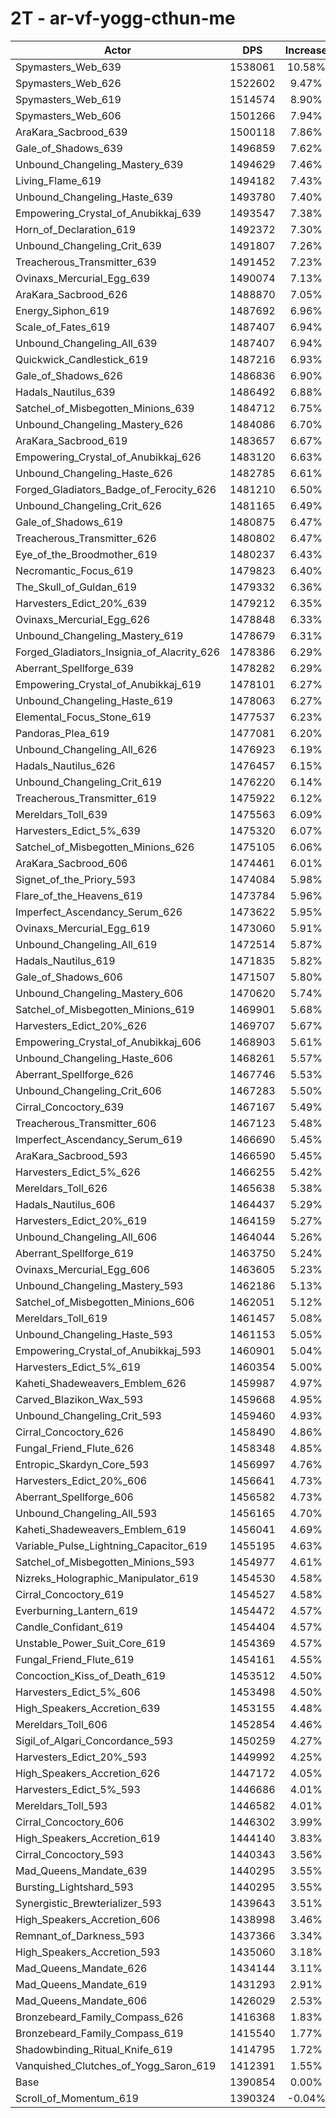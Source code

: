 # 2T - ar-vf-yogg-cthun-me
| Actor | DPS | Increase |
|---|:---:|:---:|
|Spymasters_Web_639|1538061|10.58%|
|Spymasters_Web_626|1522602|9.47%|
|Spymasters_Web_619|1514574|8.90%|
|Spymasters_Web_606|1501266|7.94%|
|AraKara_Sacbrood_639|1500118|7.86%|
|Gale_of_Shadows_639|1496859|7.62%|
|Unbound_Changeling_Mastery_639|1494629|7.46%|
|Living_Flame_619|1494182|7.43%|
|Unbound_Changeling_Haste_639|1493780|7.40%|
|Empowering_Crystal_of_Anubikkaj_639|1493547|7.38%|
|Horn_of_Declaration_619|1492372|7.30%|
|Unbound_Changeling_Crit_639|1491807|7.26%|
|Treacherous_Transmitter_639|1491452|7.23%|
|Ovinaxs_Mercurial_Egg_639|1490074|7.13%|
|AraKara_Sacbrood_626|1488870|7.05%|
|Energy_Siphon_619|1487692|6.96%|
|Scale_of_Fates_619|1487407|6.94%|
|Unbound_Changeling_All_639|1487407|6.94%|
|Quickwick_Candlestick_619|1487216|6.93%|
|Gale_of_Shadows_626|1486836|6.90%|
|Hadals_Nautilus_639|1486492|6.88%|
|Satchel_of_Misbegotten_Minions_639|1484712|6.75%|
|Unbound_Changeling_Mastery_626|1484086|6.70%|
|AraKara_Sacbrood_619|1483657|6.67%|
|Empowering_Crystal_of_Anubikkaj_626|1483120|6.63%|
|Unbound_Changeling_Haste_626|1482785|6.61%|
|Forged_Gladiators_Badge_of_Ferocity_626|1481210|6.50%|
|Unbound_Changeling_Crit_626|1481165|6.49%|
|Gale_of_Shadows_619|1480875|6.47%|
|Treacherous_Transmitter_626|1480802|6.47%|
|Eye_of_the_Broodmother_619|1480237|6.43%|
|Necromantic_Focus_619|1479823|6.40%|
|The_Skull_of_Guldan_619|1479332|6.36%|
|Harvesters_Edict_20%_639|1479212|6.35%|
|Ovinaxs_Mercurial_Egg_626|1478848|6.33%|
|Unbound_Changeling_Mastery_619|1478679|6.31%|
|Forged_Gladiators_Insignia_of_Alacrity_626|1478386|6.29%|
|Aberrant_Spellforge_639|1478282|6.29%|
|Empowering_Crystal_of_Anubikkaj_619|1478101|6.27%|
|Unbound_Changeling_Haste_619|1478063|6.27%|
|Elemental_Focus_Stone_619|1477537|6.23%|
|Pandoras_Plea_619|1477081|6.20%|
|Unbound_Changeling_All_626|1476923|6.19%|
|Hadals_Nautilus_626|1476457|6.15%|
|Unbound_Changeling_Crit_619|1476220|6.14%|
|Treacherous_Transmitter_619|1475922|6.12%|
|Mereldars_Toll_639|1475563|6.09%|
|Harvesters_Edict_5%_639|1475320|6.07%|
|Satchel_of_Misbegotten_Minions_626|1475105|6.06%|
|AraKara_Sacbrood_606|1474461|6.01%|
|Signet_of_the_Priory_593|1474084|5.98%|
|Flare_of_the_Heavens_619|1473784|5.96%|
|Imperfect_Ascendancy_Serum_626|1473622|5.95%|
|Ovinaxs_Mercurial_Egg_619|1473060|5.91%|
|Unbound_Changeling_All_619|1472514|5.87%|
|Hadals_Nautilus_619|1471835|5.82%|
|Gale_of_Shadows_606|1471507|5.80%|
|Unbound_Changeling_Mastery_606|1470620|5.74%|
|Satchel_of_Misbegotten_Minions_619|1469901|5.68%|
|Harvesters_Edict_20%_626|1469707|5.67%|
|Empowering_Crystal_of_Anubikkaj_606|1468903|5.61%|
|Unbound_Changeling_Haste_606|1468261|5.57%|
|Aberrant_Spellforge_626|1467746|5.53%|
|Unbound_Changeling_Crit_606|1467283|5.50%|
|Cirral_Concoctory_639|1467167|5.49%|
|Treacherous_Transmitter_606|1467123|5.48%|
|Imperfect_Ascendancy_Serum_619|1466690|5.45%|
|AraKara_Sacbrood_593|1466590|5.45%|
|Harvesters_Edict_5%_626|1466255|5.42%|
|Mereldars_Toll_626|1465638|5.38%|
|Hadals_Nautilus_606|1464437|5.29%|
|Harvesters_Edict_20%_619|1464159|5.27%|
|Unbound_Changeling_All_606|1464044|5.26%|
|Aberrant_Spellforge_619|1463750|5.24%|
|Ovinaxs_Mercurial_Egg_606|1463605|5.23%|
|Unbound_Changeling_Mastery_593|1462186|5.13%|
|Satchel_of_Misbegotten_Minions_606|1462051|5.12%|
|Mereldars_Toll_619|1461457|5.08%|
|Unbound_Changeling_Haste_593|1461153|5.05%|
|Empowering_Crystal_of_Anubikkaj_593|1460901|5.04%|
|Harvesters_Edict_5%_619|1460354|5.00%|
|Kaheti_Shadeweavers_Emblem_626|1459987|4.97%|
|Carved_Blazikon_Wax_593|1459668|4.95%|
|Unbound_Changeling_Crit_593|1459460|4.93%|
|Cirral_Concoctory_626|1458490|4.86%|
|Fungal_Friend_Flute_626|1458348|4.85%|
|Entropic_Skardyn_Core_593|1456997|4.76%|
|Harvesters_Edict_20%_606|1456641|4.73%|
|Aberrant_Spellforge_606|1456582|4.73%|
|Unbound_Changeling_All_593|1456165|4.70%|
|Kaheti_Shadeweavers_Emblem_619|1456041|4.69%|
|Variable_Pulse_Lightning_Capacitor_619|1455195|4.63%|
|Satchel_of_Misbegotten_Minions_593|1454977|4.61%|
|Nizreks_Holographic_Manipulator_619|1454530|4.58%|
|Cirral_Concoctory_619|1454527|4.58%|
|Everburning_Lantern_619|1454472|4.57%|
|Candle_Confidant_619|1454404|4.57%|
|Unstable_Power_Suit_Core_619|1454369|4.57%|
|Fungal_Friend_Flute_619|1454161|4.55%|
|Concoction_Kiss_of_Death_619|1453512|4.50%|
|Harvesters_Edict_5%_606|1453498|4.50%|
|High_Speakers_Accretion_639|1453155|4.48%|
|Mereldars_Toll_606|1452854|4.46%|
|Sigil_of_Algari_Concordance_593|1450259|4.27%|
|Harvesters_Edict_20%_593|1449992|4.25%|
|High_Speakers_Accretion_626|1447172|4.05%|
|Harvesters_Edict_5%_593|1446686|4.01%|
|Mereldars_Toll_593|1446582|4.01%|
|Cirral_Concoctory_606|1446302|3.99%|
|High_Speakers_Accretion_619|1444140|3.83%|
|Cirral_Concoctory_593|1440343|3.56%|
|Mad_Queens_Mandate_639|1440295|3.55%|
|Bursting_Lightshard_593|1440295|3.55%|
|Synergistic_Brewterializer_593|1439643|3.51%|
|High_Speakers_Accretion_606|1438998|3.46%|
|Remnant_of_Darkness_593|1437366|3.34%|
|High_Speakers_Accretion_593|1435060|3.18%|
|Mad_Queens_Mandate_626|1434144|3.11%|
|Mad_Queens_Mandate_619|1431293|2.91%|
|Mad_Queens_Mandate_606|1426029|2.53%|
|Bronzebeard_Family_Compass_626|1416368|1.83%|
|Bronzebeard_Family_Compass_619|1415540|1.77%|
|Shadowbinding_Ritual_Knife_619|1414795|1.72%|
|Vanquished_Clutches_of_Yogg_Saron_619|1412391|1.55%|
|Base|1390854|0.00%|
|Scroll_of_Momentum_619|1390324|-0.04%|
